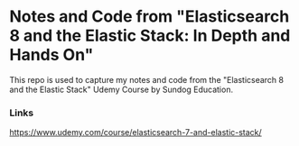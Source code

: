 # Notes and Code from "Elasticsearch 8 and the Elastic Stack: In Depth and Hands On"
This repo is used to capture my notes and code from the "Elasticsearch 8 and the Elastic Stack" Udemy Course by Sundog Education.

### Links
https://www.udemy.com/course/elasticsearch-7-and-elastic-stack/
